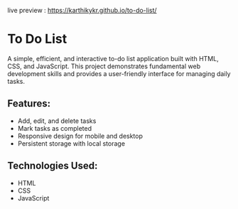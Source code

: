 live preview :  https://karthikykr.github.io/to-do-list/


# To Do List
A simple, efficient, and interactive to-do list application built with HTML, CSS, and JavaScript. This project demonstrates fundamental web development skills and provides a user-friendly interface for managing daily tasks.

## Features:
- Add, edit, and delete tasks
- Mark tasks as completed 
- Responsive design for mobile and desktop
- Persistent storage with local storage
## Technologies Used:
- HTML
- CSS
- JavaScript
